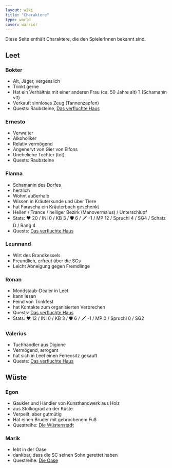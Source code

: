```yaml
---
layout: wiki
title: "Charaktere"
type: world
cover: warrior
---
```


Diese Seite enthält Charaktere, die den SpielerInnen bekannt sind.

## Leet
### Bokter
- Alt, Jäger, vergesslich
- Trinkt gerne
- Hat ein Verhältnis mit einer anderen Frau (ca. 50 Jahre alt) ? (Schamanin vlt)
- Verkauft sinnloses Zeug (Tannenzapfen)
- Quests: Raubsteine, [Das verfluchte Haus](/wiki/verfluchte-haus)


### Ernesto
- Verwalter
- Alkoholiker
- Relativ vermögend
- Angenervt von Gier von Elfons
- Uneheliche Tochter (tot)
- Quests: Raubsteine

### Flanna
- Schamanin des Dorfes
- herzlich
- Wohnt außerhalb
- Wissen in Kräuterkunde und über Tiere
- hat Farascha ein Kräuterbuch geschenkt
- Heilen / Trance / heiliger Bezirk (Manovermalus) / Unterschlupf
- Stats: ♥ 20 / INI 0 / KB 3 / 🛡 6 / 🗡 -1 / MP 12 / Spruchl 4 / SG4 / Schatz D / Rang 4
- Quests: [Das verfluchte Haus](/wiki/verfluchte-haus)

### Leunnand
- Wirt des Brandkessels
- Freundlich, erfreut über die SCs
- Leicht Abneigung gegen Fremdlinge

### Ronan
- Mondstaub-Dealer in Leet
- kann lesen
- Feind von Trinkfest
- hat Kontakte zum organisierten Verbrechen
- Quests: [Das verfluchte Haus](/wiki/verfluchte-haus)
- Stats: ♥ 12 / INI 0 / KB 3 / 🛡 6 / 🗡 -1 / MP 0 / Spruchl 0 / SG2

### Valerius
- Tuchhändler aus Digione
- Vermögend, arrogant
- hat sich in Leet einen Feriensitz gekauft
- Quests: [Das verfluchte Haus](/wiki/verfluchte-haus)

## Wüste
### Egon
- Gaukler und Händler von Kunsthandwerk aus Holz
- aus Stolkograd an der Küste
- Verpeilt, aber gutmütig
- Hat einen Bruder mit gebrochenem Fuß
- Questreihe: [Die Wüstenstadt](/wiki/wuestenstadt)

### Marik
- lebt in der Oase
- dankbar, dass die SC seinen Sohn gerettet haben
- Questreihe: [Die Oase](/wiki/oase)